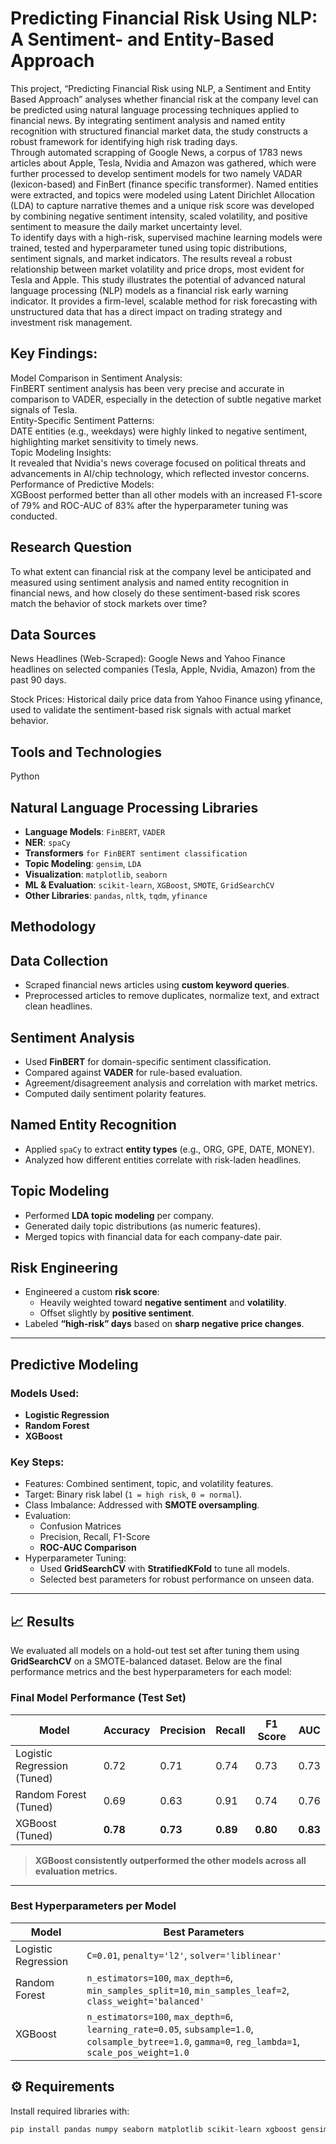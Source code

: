 # Predicting Financial Risk Using NLP: A Sentiment- and Entity-Based Approach

This project, “Predicting Financial Risk using NLP, a Sentiment and Entity Based 
Approach” analyses whether financial risk at the company level can be predicted using natural 
language processing techniques applied to financial news. By integrating sentiment analysis and 
named entity recognition with structured financial market data, the study constructs a robust 
framework for identifying high risk trading days.              
Through automated scrapping of Google News, a corpus of 1783 news articles about Apple, 
Tesla, Nvidia and Amazon was gathered, which were further processed to develop sentiment 
models for two namely VADAR (lexicon-based) and FinBert (finance specific transformer). 
Named entities were extracted, and topics were modeled using Latent Dirichlet Allocation (LDA) 
to capture narrative themes and a unique risk score was developed by combining negative 
sentiment intensity, scaled volatility, and positive sentiment to measure the daily market 
uncertainty level.         
To identify days with a high-risk, supervised machine learning models were trained, tested 
and hyperparameter tuned using topic distributions, sentiment signals, and market indicators. The 
results reveal a robust relationship between market volatility and price drops, most evident for 
Tesla and Apple. This study illustrates the potential of advanced natural language processing 
(NLP) models as a financial risk early warning indicator. It provides a firm-level, scalable method 
for risk forecasting with unstructured data that has a direct impact on trading strategy and 
investment risk management.         
            
## Key Findings: 
Model Comparison in Sentiment Analysis:                                                                                                             
FinBERT sentiment analysis has been very precise and accurate in comparison to VADER, 
especially in the detection of subtle negative market signals of Tesla.                                                             
Entity-Specific Sentiment Patterns:                                     
DATE entities (e.g., weekdays) were highly linked to negative sentiment, highlighting 
market sensitivity to timely news.                                                             
Topic Modeling Insights:                                                 
It revealed that Nvidia's news coverage focused on political threats and advancements in 
AI/chip technology, which reflected investor concerns.                                                 
Performance of Predictive Models:                                                 
XGBoost performed better than all other models with an increased F1-score of 79% and 
ROC-AUC of 83% after the hyperparameter tuning was conducted.                                                                                                 

## Research Question
To what extent can financial risk at the company level be anticipated and measured using sentiment analysis and named entity recognition in financial news, and how closely do these sentiment-based risk scores match the behavior of stock markets over time?

## Data Sources

News Headlines (Web-Scraped): Google News and Yahoo Finance headlines on selected companies (Tesla, Apple, Nvidia, Amazon) from the past 90 days.

Stock Prices: Historical daily price data from Yahoo Finance using yfinance, used to validate the sentiment-based risk signals with actual market behavior.

## Tools and Technologies

Python

## Natural Language Processing Libraries

- **Language Models**: `FinBERT`, `VADER`
- **NER**: `spaCy`
- **Transformers** `for FinBERT sentiment classification`
- **Topic Modeling**: `gensim`, `LDA`
- **Visualization**: `matplotlib`, `seaborn`
- **ML & Evaluation**: `scikit-learn`, `XGBoost`, `SMOTE`, `GridSearchCV`
- **Other Libraries**: `pandas`, `nltk`, `tqdm`, `yfinance`


## Methodology

## Data Collection

- Scraped financial news articles using **custom keyword queries**.
- Preprocessed articles to remove duplicates, normalize text, and extract clean headlines.

## Sentiment Analysis

- Used **FinBERT** for domain-specific sentiment classification.
- Compared against **VADER** for rule-based evaluation.
- Agreement/disagreement analysis and correlation with market metrics.
- Computed daily sentiment polarity features.

## Named Entity Recognition

- Applied `spaCy` to extract **entity types** (e.g., ORG, GPE, DATE, MONEY).
- Analyzed how different entities correlate with risk-laden headlines.

## Topic Modeling

- Performed **LDA topic modeling** per company.
- Generated daily topic distributions (as numeric features).
- Merged topics with financial data for each company-date pair.

## Risk Engineering

- Engineered a custom **risk score**:
  - Heavily weighted toward **negative sentiment** and **volatility**.
  - Offset slightly by **positive sentiment**.
- Labeled **“high-risk” days** based on **sharp negative price changes**.

---

## Predictive Modeling

### Models Used:
- **Logistic Regression**
- **Random Forest**
- **XGBoost**

### Key Steps:
- Features: Combined sentiment, topic, and volatility features.
- Target: Binary risk label (`1 = high risk`, `0 = normal`).
- Class Imbalance: Addressed with **SMOTE oversampling**.
- Evaluation:
  - Confusion Matrices
  - Precision, Recall, F1-Score
  - **ROC-AUC Comparison**
- Hyperparameter Tuning:
  - Used **GridSearchCV** with **StratifiedKFold** to tune all models.
  - Selected best parameters for robust performance on unseen data.

---

## 📈 Results

We evaluated all models on a hold-out test set after tuning them using **GridSearchCV** on a SMOTE-balanced dataset. Below are the final performance metrics and the best hyperparameters for each model:

### Final Model Performance (Test Set)

| Model                   | Accuracy | Precision | Recall | F1 Score | AUC  |
|-------------------------|----------|-----------|--------|----------|------|
| Logistic Regression (Tuned) | 0.72     | 0.71      | 0.74   | 0.73     | 0.73 |
| Random Forest (Tuned)       | 0.69     | 0.63      | 0.91   | 0.74     | 0.76 |
| XGBoost (Tuned)             | **0.78** | **0.73**  | **0.89** | **0.80** | **0.83** |

> **XGBoost consistently outperformed the other models across all evaluation metrics.**

---

### Best Hyperparameters per Model

| Model                | Best Parameters |
|----------------------|-----------------|
| Logistic Regression  | `C=0.01`, `penalty='l2'`, `solver='liblinear'` |
| Random Forest        | `n_estimators=100`, `max_depth=6`, `min_samples_split=10`, `min_samples_leaf=2`, `class_weight='balanced'` |
| XGBoost              | `n_estimators=100`, `max_depth=6`, `learning_rate=0.05`, `subsample=1.0`, `colsample_bytree=1.0`, `gamma=0`, `reg_lambda=1`, `scale_pos_weight=1.0` |

## **⚙ Requirements**

Install required libraries with:

```bash
pip install pandas numpy seaborn matplotlib scikit-learn xgboost gensim tensorflow
